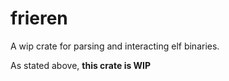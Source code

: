 # frieren

A wip crate for parsing and interacting elf binaries.

As stated above, **this crate is WIP**

